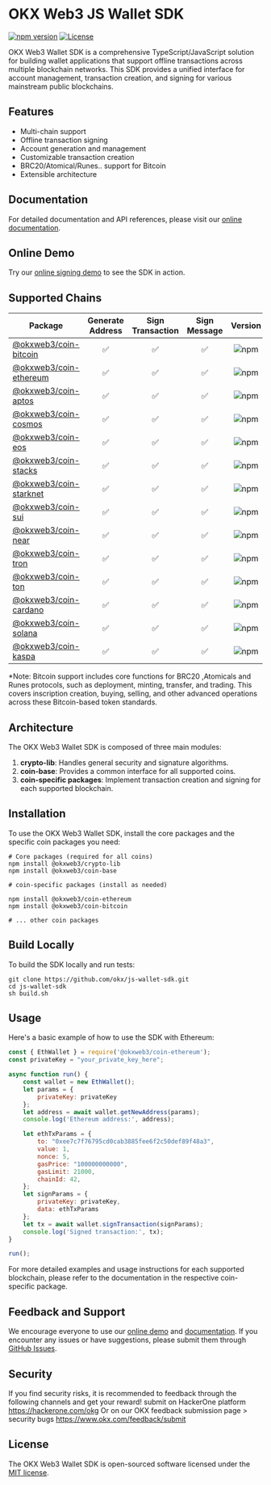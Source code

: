 # OKX Web3 JS Wallet SDK

[![npm version](https://img.shields.io/npm/v/@okxweb3/coin-base.svg)](https://www.npmjs.com/package/@okxweb3/coin-base)
[![License](https://img.shields.io/npm/l/@okxweb3/coin-base.svg)](https://github.com/okx/js-wallet-sdk/blob/main/LICENSE)

OKX Web3 Wallet SDK is a comprehensive TypeScript/JavaScript solution for building wallet applications that support offline transactions across multiple blockchain networks. This SDK provides a unified interface for account management, transaction creation, and signing for various mainstream public blockchains.

## Features

- Multi-chain support
- Offline transaction signing
- Account generation and management
- Customizable transaction creation
- BRC20/Atomical/Runes.. support for Bitcoin
- Extensible architecture

## Documentation

For detailed documentation and API references, please visit our [online documentation](https://okx.github.io/js-wallet-sdk/).


## Online Demo

Try our [online signing demo](https://okx.github.io/wallet-sdk-demo/) to see the SDK in action.


## Supported Chains

| Package | Generate Address | Sign Transaction | Sign Message | Version |
|---------|:----------------:|:-----------------:|:------------:|:-------:|
| [@okxweb3/coin-bitcoin](https://www.npmjs.com/package/@okxweb3/coin-bitcoin) | ✅ | ✅ | ✅ | ![npm](https://img.shields.io/npm/v/@okxweb3/coin-bitcoin) |
| [@okxweb3/coin-ethereum](https://www.npmjs.com/package/@okxweb3/coin-ethereum) | ✅ | ✅ | ✅ | ![npm](https://img.shields.io/npm/v/@okxweb3/coin-ethereum) |
| [@okxweb3/coin-aptos](https://www.npmjs.com/package/@okxweb3/coin-aptos) | ✅ | ✅ | ✅ | ![npm](https://img.shields.io/npm/v/@okxweb3/coin-aptos) |
| [@okxweb3/coin-cosmos](https://www.npmjs.com/package/@okxweb3/coin-cosmos) | ✅ | ✅ | ✅ | ![npm](https://img.shields.io/npm/v/@okxweb3/coin-cosmos) |
| [@okxweb3/coin-eos](https://www.npmjs.com/package/@okxweb3/coin-eos) | ✅ | ✅ | ✅ | ![npm](https://img.shields.io/npm/v/@okxweb3/coin-eos) |
| [@okxweb3/coin-stacks](https://www.npmjs.com/package/@okxweb3/coin-stacks) | ✅ | ✅ | ✅ | ![npm](https://img.shields.io/npm/v/@okxweb3/coin-stacks) |
| [@okxweb3/coin-starknet](https://www.npmjs.com/package/@okxweb3/coin-starknet) | ✅ | ✅ | ✅ | ![npm](https://img.shields.io/npm/v/@okxweb3/coin-starknet) |
| [@okxweb3/coin-sui](https://www.npmjs.com/package/@okxweb3/coin-sui) | ✅ | ✅ | ✅ | ![npm](https://img.shields.io/npm/v/@okxweb3/coin-sui) |
| [@okxweb3/coin-near](https://www.npmjs.com/package/@okxweb3/coin-near) | ✅ | ✅ | ✅ | ![npm](https://img.shields.io/npm/v/@okxweb3/coin-near) |
| [@okxweb3/coin-tron](https://www.npmjs.com/package/@okxweb3/coin-tron) | ✅ | ✅ | ✅ | ![npm](https://img.shields.io/npm/v/@okxweb3/coin-tron) |
| [@okxweb3/coin-ton](https://www.npmjs.com/package/@okxweb3/coin-ton) | ✅ | ✅ | ✅ | ![npm](https://img.shields.io/npm/v/@okxweb3/coin-ton) |
| [@okxweb3/coin-cardano](https://www.npmjs.com/package/@okxweb3/coin-cardano) | ✅ | ✅ | ✅ | ![npm](https://img.shields.io/npm/v/@okxweb3/coin-cardano) |
| [@okxweb3/coin-solana](https://www.npmjs.com/package/@okxweb3/coin-solana) | ✅ | ✅ | ✅ | ![npm](https://img.shields.io/npm/v/@okxweb3/coin-solana) |
| [@okxweb3/coin-kaspa](https://www.npmjs.com/package/@okxweb3/coin-kaspa) | ✅ | ✅ | ✅ | ![npm](https://img.shields.io/npm/v/@okxweb3/coin-kaspa) |

*Note: Bitcoin support includes core functions for BRC20 ,Atomicals and Runes protocols, such as deployment, minting, transfer, and trading. This covers inscription creation, buying, selling, and other advanced operations across these Bitcoin-based token standards.

## Architecture

The OKX Web3 Wallet SDK is composed of three main modules:

1. **crypto-lib**: Handles general security and signature algorithms.
2. **coin-base**: Provides a common interface for all supported coins.
3. **coin-specific packages**: Implement transaction creation and signing for each supported blockchain.

## Installation

To use the OKX Web3 Wallet SDK, install the core packages and the specific coin packages you need:

```shell
# Core packages (required for all coins)
npm install @okxweb3/crypto-lib
npm install @okxweb3/coin-base

# coin-specific packages (install as needed)

npm install @okxweb3/coin-ethereum
npm install @okxweb3/coin-bitcoin

# ... other coin packages
```

## Build Locally
To build the SDK locally and run tests:

```shell
git clone https://github.com/okx/js-wallet-sdk.git
cd js-wallet-sdk
sh build.sh
```

## Usage

Here's a basic example of how to use the SDK with Ethereum:

```javascript
const { EthWallet } = require('@okxweb3/coin-ethereum');
const privateKey = "your_private_key_here";

async function run() {
    const wallet = new EthWallet();
    let params = {
        privateKey: privateKey
    };
    let address = await wallet.getNewAddress(params);
    console.log('Ethereum address:', address);

    let ethTxParams = {
        to: "0xee7c7f76795cd0cab3885fee6f2c50def89f48a3",
        value: 1,
        nonce: 5,
        gasPrice: "100000000000",
        gasLimit: 21000,
        chainId: 42,
    };
    let signParams = {
        privateKey: privateKey,
        data: ethTxParams
    };
    let tx = await wallet.signTransaction(signParams);
    console.log('Signed transaction:', tx);
}

run();
```

For more detailed examples and usage instructions for each supported blockchain, please refer to the documentation in the respective coin-specific package.


## Feedback and Support

We encourage everyone to use our [online demo](https://okx.github.io/wallet-sdk-demo/) and [documentation](https://okx.github.io/js-wallet-sdk/). If you encounter any issues or have suggestions, please submit them through [GitHub Issues](https://github.com/okx/js-wallet-sdk/issues).

## Security

If you find security risks, it is recommended to feedback through the following channels and get your reward!
submit on HackerOne platform https://hackerone.com/okg Or on our OKX feedback submission page > security bugs https://www.okx.com/feedback/submit


## License

The OKX Web3 Wallet SDK is open-sourced software licensed under the [MIT license](LICENSE).